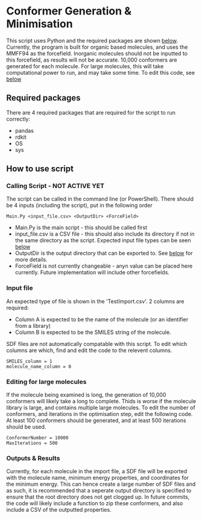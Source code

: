 # Conformer Generation & Minimisation
This script uses Python and the required packages are shown [below](#required-packages). 
Currently, the program is built for organic based molecules, and uses the MMFF94 as the forcefield. Inorganic molecules should not be inputted to this forcefield, as results will not be accurate. 
10,000 conformers are generated for each molecule. For large molecules, this will take computational power to run, and may take some time. To edit this code, see [below](#editing-for-large-molecules)

## Required packages
There are 4 required packages that are required for the script to run correctly:
* pandas
* rdkit
* OS
* sys

## How to use script
### Calling Script - NOT ACTIVE YET
The script can be called in the command line (or PowerShell). There should be 4 inputs (including the script), put in the following order

```
Main.Py <input_file.csv> <OutputDir> <ForceField>
```

* Main.Py is the main script - this should be called first
* input_file.csv is a CSV file - this should also include its directory if not in the same directory as the script. Expected input file types can be seen [below](#input-file)
* OutputDir is the output directory that can be exported to. See [below](#outputs--results) for more details. 
* ForceField is not currently changeable - anyn value can be placed here currently. Future implementation will include other forcefields. 


### Input file
An expected type of file is shown in the 'TestImport.csv'. 2 columns are required:
* Column A is expected to be the name of the molecule (or an identifier from a library)
* Column B is expected to be the SMILES string of the molecule. 

SDF files are not automatically compatable with this script. 
To edit which columns are which, find and edit the code to the relevent columns.

```
SMILES_column = 1
molecule_name_column = 0
```

### Editing for large molecules
If the molecule being examined is long, the generation of 10,000 conformers will likely take a long to complete. Thids is worse if the molecule library is large, and contains multiple large molecules. To edit the number of conformers, and iterations in the optimisation step, edit the following code. At least 100 conformers should be generated, and at least 500 iterations should be used. 

```
ConformerNumber = 10000
MaxIterations = 500
```

### Outputs & Results
Currently, for each molecule in the import file, a SDF file will be exported with the molecule name,  minimum energy properties, and coordinates for the minimum energy.
This can hence create a large number of SDF files and as such, it is recommended that a seperate output directory is specified to ensure that the root directory does not get clogged up. 
In future commits, the code will likely include a function to zip these conformers, and also include a CSV of the outputted properties. 